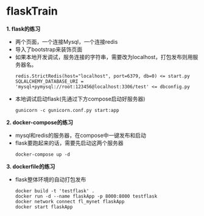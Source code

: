 # flaskTrain
**1. flask的练习**
+ 两个页面，一个连接Mysql，一个连接redis
+ 导入了bootstrap来装饰页面  
+ 如果本地开发调试，服务连接的字符串，需要改为localhost，打包发布则用服务器名。
    ```
    redis.StrictRedis(host="localhost", port=6379, db=0) <= start.py  
    SQLALCHEMY_DATABASE_URI = 'mysql+pymysql://root:123456@localhost:3306/test' <= dbconfig.py
+ 本地调试启动flask(先通过下方compose启动好服务器)
    ```
    gunicorn -c gunicorn.conf.py start:app  
**2. docker-compose的练习**
+ mysql和redis的服务器，在compose中一键发布和启动
+ flask要跑起来的话，需要先启动这两个服务器
    ```
    docker-compose up -d  
**3. dockerfile的练习**
+ flask整体环境的自动打包发布
    ```
    docker build -t 'testflask' .   
    docker run -d --name flaskApp -p 8000:8000 testflask   
    docker network connect fl_mynet flaskApp   
    docker start flaskApp  
